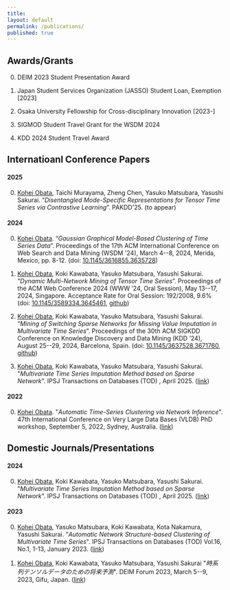 ```yaml
---
title:
layout: default
permalink: /publications/
published: true
---
```


## Awards/Grants
0. DEIM 2023 Student Presentation Award

1. Japan Student Services Organization (JASSO) Student Loan, Exemption [2023]

2. Osaka University Fellowship for Cross-disciplinary Innovation [2023-]

3. SIGMOD Student Travel Grant for the WSDM 2024

4. KDD 2024 Student Travel Award

## Internatioanl Conference Papers

#### 2025
0. <u>Kohei Obata</u>, Taichi Murayama, Zheng Chen, Yasuko Matsubara, Yasushi Sakurai. “*Disentangled Mode-Specific
Representations for Tensor Time Series via Contrastive Learning*”. PAKDD'25. (to appear)


#### 2024

0. <u>Kohei Obata</u>. “*Gaussian Graphical Model-Based Clustering of Time Series Data*”. Proceedings of the 17th ACM International Conference on Web Search and Data Mining (WSDM '24), March 4--8, 2024, Merida, Mexico, pp. 8-12. (doi: [10.1145/3616855.3635728](https://doi.org/10.1145/3616855.3635728))

1. <u>Kohei Obata</u>, Koki Kawabata, Yasuko Matsubara, Yasushi Sakurai. “*Dynamic Multi-Network Mining of Tensor Time Series*”. Proceedings of the ACM Web Conference 2024 (WWW ’24, Oral Session), May 13--17, 2024, Singapore. Acceptance Rate for Oral Session: 192/2008, 9.6% (doi: [10.1145/3589334.3645461](https://doi.org/10.1145/3589334.3645461), [github](https://github.com/KoheiObata/DMM))

2. <u>Kohei Obata</u>, Koki Kawabata, Yasuko Matsubara, Yasushi Sakurai. “*Mining of Switching Sparse Networks for Missing Value Imputation in Multivariate Time Series*”. Proceedings of the 30th ACM SIGKDD Conference on Knowledge Discovery and Data Mining (KDD ’24), August 25--29, 2024, Barcelona, Spain. (doi: [10.1145/3637528.3671760](https://doi.org/10.1145/3637528.3671760), [github](https://github.com/KoheiObata/MissNet))

3. <u>Kohei Obata</u>, Koki Kawabata, Yasuko Matsubara, Yasushi Sakurai. "*Multivariate Time Series Imputation Method based on Sparse Network*". IPSJ Transactions on Databases (TOD) , April 2025. ([link]())

<!-- {: reversed="reversed"} -->


#### 2022
0. <u>Kohei Obata</u>. "*Automatic Time-Series Clustering via Network Inference*". 47th International Conference on Very Large Data Bases (VLDB) PhD workshop, September 5, 2022, Sydney, Australia. ([link](https://ceur-ws.org/Vol-3186/paper_6.pdf))


## Domestic Journals/Presentations

#### 2024

0. <u>Kohei Obata</u>, Koki Kawabata, Yasuko Matsubara, Yasushi Sakurai. "*Multivariate Time Series Imputation Method based on Sparse Network*". IPSJ Transactions on Databases (TOD) , April 2025. ([link]())

#### 2023

0. <u>Kohei Obata</u>, Yasuko Matsubara, Koki Kawabata, Kota Nakamura, Yasushi Sakurai. "*Automatic Network Structure-based Clustering of Multivariate Time Series*". IPSJ Transactions on Databases (TOD) Vol.16, No.1, 1-13, January 2023. ([link](https://ipsj.ixsq.nii.ac.jp/ej/?action=pages_view_main&active_action=repository_view_main_item_detail&item_id=223471&item_no=1&page_id=13&block_id=81))

1. <u>Kohei Obata</u>, Koki Kawabata, Yasuko Matsubara, Yasushi Sakurai "*時系列テンソルデータのための将来予測*". DEIM Forum 2023, March 5--9, 2023, Gifu, Japan. ([link](https://proceedings-of-deim.github.io/DEIM2023/2b-2-2.pdf))



